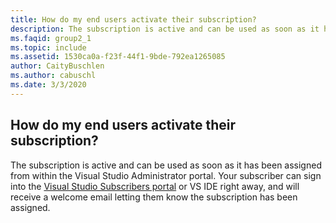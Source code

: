 ```yaml
---
title: How do my end users activate their subscription?
description: The subscription is active and can be used as soon as it has been assigned from within the Visual Studio Administrator portal. Your...
ms.faqid: group2_1
ms.topic: include
ms.assetid: 1530ca0a-f23f-44f1-9bde-792ea1265085
author: CaityBuschlen
ms.author: cabuschl
ms.date: 3/3/2020
---
```


## How do my end users activate their subscription?

The subscription is active and can be used as soon as it has been assigned from within the Visual Studio Administrator portal. Your subscriber can sign into the [Visual Studio Subscribers portal](https://my.visualstudio.com/) or VS IDE right away, and will receive a welcome email letting them know the subscription has been assigned.
